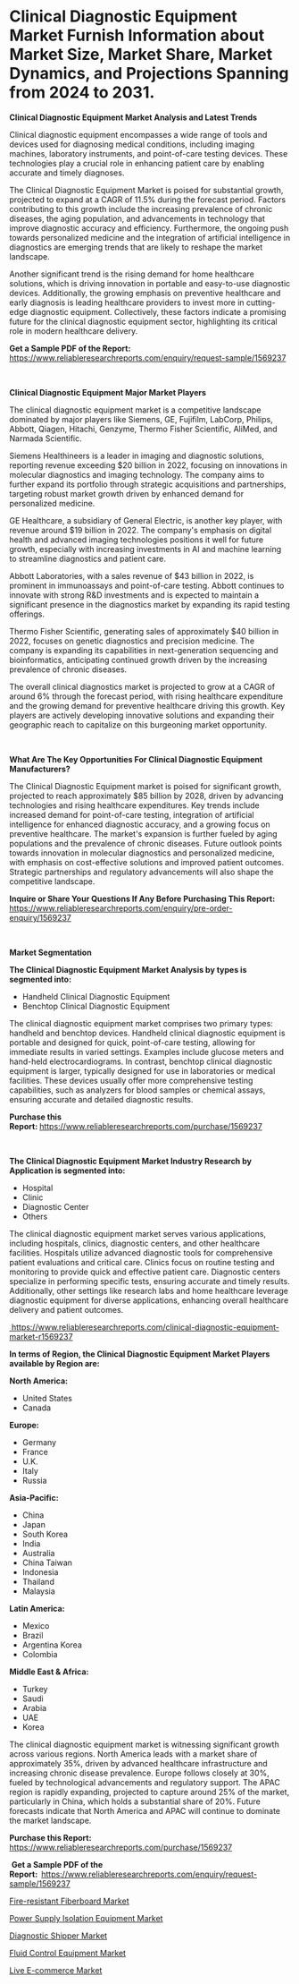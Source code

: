 <p><h1>Clinical Diagnostic Equipment Market Furnish Information about Market Size, Market Share, Market Dynamics, and Projections Spanning from 2024 to 2031.</h1></p><p><strong>Clinical Diagnostic Equipment Market Analysis and Latest Trends</strong></p>
<p><p>Clinical diagnostic equipment encompasses a wide range of tools and devices used for diagnosing medical conditions, including imaging machines, laboratory instruments, and point-of-care testing devices. These technologies play a crucial role in enhancing patient care by enabling accurate and timely diagnoses.</p><p>The Clinical Diagnostic Equipment Market is poised for substantial growth, projected to expand at a CAGR of 11.5% during the forecast period. Factors contributing to this growth include the increasing prevalence of chronic diseases, the aging population, and advancements in technology that improve diagnostic accuracy and efficiency. Furthermore, the ongoing push towards personalized medicine and the integration of artificial intelligence in diagnostics are emerging trends that are likely to reshape the market landscape.</p><p>Another significant trend is the rising demand for home healthcare solutions, which is driving innovation in portable and easy-to-use diagnostic devices. Additionally, the growing emphasis on preventive healthcare and early diagnosis is leading healthcare providers to invest more in cutting-edge diagnostic equipment. Collectively, these factors indicate a promising future for the clinical diagnostic equipment sector, highlighting its critical role in modern healthcare delivery.</p></p>
<p><strong>Get a Sample PDF of the Report:&nbsp;</strong> <a href="https://www.reliableresearchreports.com/enquiry/request-sample/1569237?utm_campaign=16&utm_medium=2&utm_source=Github&utm_content=ia&utm_term=14102024&utm_id=clinical-diagnostic-equipment">https://www.reliableresearchreports.com/enquiry/request-sample/1569237</a></p>
<p>&nbsp;</p>
<p><strong>Clinical Diagnostic Equipment Major Market Players</strong></p>
<p><p>The clinical diagnostic equipment market is a competitive landscape dominated by major players like Siemens, GE, Fujifilm, LabCorp, Philips, Abbott, Qiagen, Hitachi, Genzyme, Thermo Fisher Scientific, AliMed, and Narmada Scientific.</p><p>Siemens Healthineers is a leader in imaging and diagnostic solutions, reporting revenue exceeding $20 billion in 2022, focusing on innovations in molecular diagnostics and imaging technology. The company aims to further expand its portfolio through strategic acquisitions and partnerships, targeting robust market growth driven by enhanced demand for personalized medicine.</p><p>GE Healthcare, a subsidiary of General Electric, is another key player, with revenue around $19 billion in 2022. The company's emphasis on digital health and advanced imaging technologies positions it well for future growth, especially with increasing investments in AI and machine learning to streamline diagnostics and patient care.</p><p>Abbott Laboratories, with a sales revenue of $43 billion in 2022, is prominent in immunoassays and point-of-care testing. Abbott continues to innovate with strong R&D investments and is expected to maintain a significant presence in the diagnostics market by expanding its rapid testing offerings.</p><p>Thermo Fisher Scientific, generating sales of approximately $40 billion in 2022, focuses on genetic diagnostics and precision medicine. The company is expanding its capabilities in next-generation sequencing and bioinformatics, anticipating continued growth driven by the increasing prevalence of chronic diseases.</p><p>The overall clinical diagnostics market is projected to grow at a CAGR of around 6% through the forecast period, with rising healthcare expenditure and the growing demand for preventive healthcare driving this growth. Key players are actively developing innovative solutions and expanding their geographic reach to capitalize on this burgeoning market opportunity.</p></p>
<p>&nbsp;</p>
<p><strong>What Are The Key Opportunities For Clinical Diagnostic Equipment Manufacturers?</strong></p>
<p><p>The Clinical Diagnostic Equipment market is poised for significant growth, projected to reach approximately $85 billion by 2028, driven by advancing technologies and rising healthcare expenditures. Key trends include increased demand for point-of-care testing, integration of artificial intelligence for enhanced diagnostic accuracy, and a growing focus on preventive healthcare. The market's expansion is further fueled by aging populations and the prevalence of chronic diseases. Future outlook points towards innovation in molecular diagnostics and personalized medicine, with emphasis on cost-effective solutions and improved patient outcomes. Strategic partnerships and regulatory advancements will also shape the competitive landscape.</p></p>
<p><strong>Inquire or Share Your Questions If Any Before Purchasing This Report:</strong> <a href="https://www.reliableresearchreports.com/enquiry/pre-order-enquiry/1569237?utm_campaign=16&utm_medium=2&utm_source=Github&utm_content=ia&utm_term=14102024&utm_id=clinical-diagnostic-equipment">https://www.reliableresearchreports.com/enquiry/pre-order-enquiry/1569237</a></p>
<p>&nbsp;</p>
<p><strong>Market Segmentation</strong></p>
<p><strong>The Clinical Diagnostic Equipment Market Analysis by types is segmented into:</strong></p>
<p><ul><li>Handheld Clinical Diagnostic Equipment</li><li>Benchtop Clinical Diagnostic Equipment</li></ul></p>
<p><p>The clinical diagnostic equipment market comprises two primary types: handheld and benchtop devices. Handheld clinical diagnostic equipment is portable and designed for quick, point-of-care testing, allowing for immediate results in varied settings. Examples include glucose meters and hand-held electrocardiograms. In contrast, benchtop clinical diagnostic equipment is larger, typically designed for use in laboratories or medical facilities. These devices usually offer more comprehensive testing capabilities, such as analyzers for blood samples or chemical assays, ensuring accurate and detailed diagnostic results.</p></p>
<p><strong>Purchase this Report:&nbsp;</strong><a href="https://www.reliableresearchreports.com/purchase/1569237?utm_campaign=16&utm_medium=2&utm_source=Github&utm_content=ia&utm_term=14102024&utm_id=clinical-diagnostic-equipment">https://www.reliableresearchreports.com/purchase/1569237</a></p>
<p>&nbsp;</p>
<p><strong>The Clinical Diagnostic Equipment Market Industry Research by Application is segmented into:</strong></p>
<p><ul><li>Hospital</li><li>Clinic</li><li>Diagnostic Center</li><li>Others</li></ul></p>
<p><p>The clinical diagnostic equipment market serves various applications, including hospitals, clinics, diagnostic centers, and other healthcare facilities. Hospitals utilize advanced diagnostic tools for comprehensive patient evaluations and critical care. Clinics focus on routine testing and monitoring to provide quick and effective patient care. Diagnostic centers specialize in performing specific tests, ensuring accurate and timely results. Additionally, other settings like research labs and home healthcare leverage diagnostic equipment for diverse applications, enhancing overall healthcare delivery and patient outcomes.</p></p>
<p><a href="https://www.reliableresearchreports.com/clinical-diagnostic-equipment-market-r1569237?utm_campaign=16&utm_medium=2&utm_source=Github&utm_content=ia&utm_term=14102024&utm_id=clinical-diagnostic-equipment">&nbsp;https://www.reliableresearchreports.com/clinical-diagnostic-equipment-market-r1569237</a></p>
<p><strong>In terms of Region, the Clinical Diagnostic Equipment Market Players available by Region are:</strong></p>
<p>
    <p> <strong> North America: </strong>
        <ul>
            <li>United States</li>
            <li>Canada</li>
        </ul>
        </p> 
    <p> <strong> Europe: </strong>
        <ul>
            <li>Germany</li>
            <li>France</li>
            <li>U.K.</li>
            <li>Italy</li>
            <li>Russia</li>
        </ul>
        </p> 
    <p> <strong> Asia-Pacific: </strong>
        <ul>
            <li>China</li>
            <li>Japan</li>
            <li>South Korea</li>
            <li>India</li>
            <li>Australia</li>
            <li>China Taiwan</li>
            <li>Indonesia</li>
            <li>Thailand</li>
            <li>Malaysia</li>
        </ul>
        </p> 
    <p> <strong> Latin America: </strong>
        <ul>
            <li>Mexico</li>
            <li>Brazil</li>
            <li>Argentina Korea</li>
            <li>Colombia</li>
        </ul>
        </p> 
    <p> <strong> Middle East & Africa: </strong>
        <ul>
            <li>Turkey</li>
            <li>Saudi</li>
            <li>Arabia</li>
            <li>UAE</li>
            <li>Korea</li>
        </ul>
    </p>
    </p>
<p><p>The clinical diagnostic equipment market is witnessing significant growth across various regions. North America leads with a market share of approximately 35%, driven by advanced healthcare infrastructure and increasing chronic disease prevalence. Europe follows closely at 30%, fueled by technological advancements and regulatory support. The APAC region is rapidly expanding, projected to capture around 25% of the market, particularly in China, which holds a substantial share of 20%. Future forecasts indicate that North America and APAC will continue to dominate the market landscape.</p></p>
<p><strong>Purchase this Report: </strong><a href="https://www.reliableresearchreports.com/purchase/1569237?utm_campaign=16&utm_medium=2&utm_source=Github&utm_content=ia&utm_term=14102024&utm_id=clinical-diagnostic-equipment">https://www.reliableresearchreports.com/purchase/1569237</a></p>
<p>&nbsp;<strong>Get a Sample PDF of the Report:&nbsp;&nbsp;</strong><a href="https://www.reliableresearchreports.com/enquiry/request-sample/1569237?utm_campaign=16&utm_medium=2&utm_source=Github&utm_content=ia&utm_term=14102024&utm_id=clinical-diagnostic-equipment">https://www.reliableresearchreports.com/enquiry/request-sample/1569237</a></p>
<p><strong></strong></p>
<p><p><a href="https://www.linkedin.com/pulse/competitive-intelligence-fire-resistant-fiberboard-market-9suuf?trk=public_post_embed_feed-article-content&utm_campaign=16&utm_medium=2&utm_source=Github&utm_content=ia&utm_term=14102024&utm_id=clinical-diagnostic-equipment">Fire-resistant Fiberboard Market</a></p><p><a href="https://github.com/sakalstgliemsk/Market-Research-Report-List-1/blob/main/power-supply-isolation-equipment-market.md?utm_campaign=16&utm_medium=2&utm_source=Github&utm_content=ia&utm_term=14102024&utm_id=clinical-diagnostic-equipment">Power Supply Isolation Equipment Market</a></p><p><a href="https://github.com/cecilahoi7/Market-Research-Report-List-1/blob/main/diagnostic-shipper-market.md?utm_campaign=16&utm_medium=2&utm_source=Github&utm_content=ia&utm_term=14102024&utm_id=clinical-diagnostic-equipment">Diagnostic Shipper Market</a></p><p><a href="https://www.linkedin.com/pulse/fluid-control-equipment-market-dynamics-application-types-qmnre?utm_campaign=16&utm_medium=2&utm_source=Github&utm_content=ia&utm_term=14102024&utm_id=clinical-diagnostic-equipment">Fluid Control Equipment Market</a></p><p><a href="https://www.linkedin.com/pulse/live-e-commerce-market-evolution-future-outlook-forecasting-industry-dsqqf?trk=public_post_embed_feed-article-content&utm_campaign=16&utm_medium=2&utm_source=Github&utm_content=ia&utm_term=14102024&utm_id=clinical-diagnostic-equipment">Live E-commerce Market</a></p></p>